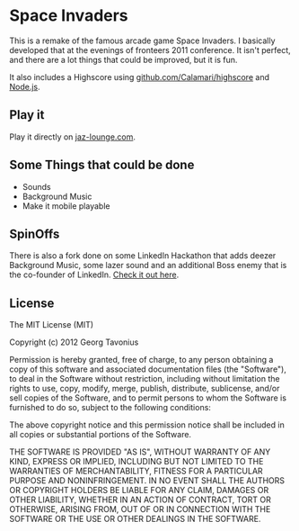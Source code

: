 # Space Invaders

This is a remake of the famous arcade game Space Invaders. I basically developed that at the evenings of fronteers 2011 conference. It isn't perfect, and there are a lot things that could be improved, but it is fun.

It also includes a Highscore using [github.com/Calamari/highscore](https://github.com/Calamari/highscore) and [Node.js](http://nodejs.org).

## Play it

Play it directly on [jaz-lounge.com](http://jaz-lounge.com).

## Some Things that could be done

* Sounds
* Background Music
* Make it mobile playable

## SpinOffs

There is also a fork done on some LinkedIn Hackathon that adds deezer Background Music, some lazer sound and an additional Boss enemy that is the co-founder of LinkedIn. [Check it out here](http://alexdeleon.github.io/professional_invaders/).

## License

The MIT License (MIT)

Copyright (c) 2012 Georg Tavonius

Permission is hereby granted, free of charge, to any person obtaining a copy
of this software and associated documentation files (the "Software"), to deal
in the Software without restriction, including without limitation the rights
to use, copy, modify, merge, publish, distribute, sublicense, and/or sell
copies of the Software, and to permit persons to whom the Software is
furnished to do so, subject to the following conditions:

The above copyright notice and this permission notice shall be included in
all copies or substantial portions of the Software.

THE SOFTWARE IS PROVIDED "AS IS", WITHOUT WARRANTY OF ANY KIND, EXPRESS OR
IMPLIED, INCLUDING BUT NOT LIMITED TO THE WARRANTIES OF MERCHANTABILITY,
FITNESS FOR A PARTICULAR PURPOSE AND NONINFRINGEMENT. IN NO EVENT SHALL THE
AUTHORS OR COPYRIGHT HOLDERS BE LIABLE FOR ANY CLAIM, DAMAGES OR OTHER
LIABILITY, WHETHER IN AN ACTION OF CONTRACT, TORT OR OTHERWISE, ARISING FROM,
OUT OF OR IN CONNECTION WITH THE SOFTWARE OR THE USE OR OTHER DEALINGS IN
THE SOFTWARE.
